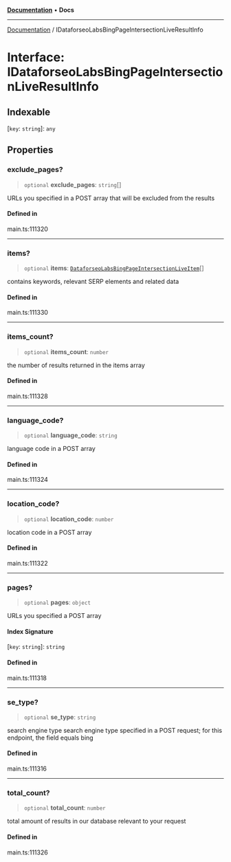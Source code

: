 [**Documentation**](../README.md) • **Docs**

***

[Documentation](../globals.md) / IDataforseoLabsBingPageIntersectionLiveResultInfo

# Interface: IDataforseoLabsBingPageIntersectionLiveResultInfo

## Indexable

 \[`key`: `string`\]: `any`

## Properties

### exclude\_pages?

> `optional` **exclude\_pages**: `string`[]

URLs you specified in a POST array that will be excluded from the results

#### Defined in

main.ts:111320

***

### items?

> `optional` **items**: [`DataforseoLabsBingPageIntersectionLiveItem`](../classes/DataforseoLabsBingPageIntersectionLiveItem.md)[]

contains keywords, relevant SERP elements and related data

#### Defined in

main.ts:111330

***

### items\_count?

> `optional` **items\_count**: `number`

the number of results returned in the items array

#### Defined in

main.ts:111328

***

### language\_code?

> `optional` **language\_code**: `string`

language code in a POST array

#### Defined in

main.ts:111324

***

### location\_code?

> `optional` **location\_code**: `number`

location code in a POST array

#### Defined in

main.ts:111322

***

### pages?

> `optional` **pages**: `object`

URLs you specified a POST array

#### Index Signature

 \[`key`: `string`\]: `string`

#### Defined in

main.ts:111318

***

### se\_type?

> `optional` **se\_type**: `string`

search engine type
search engine type specified in a POST request;
for this endpoint, the field equals bing

#### Defined in

main.ts:111316

***

### total\_count?

> `optional` **total\_count**: `number`

total amount of results in our database relevant to your request

#### Defined in

main.ts:111326
